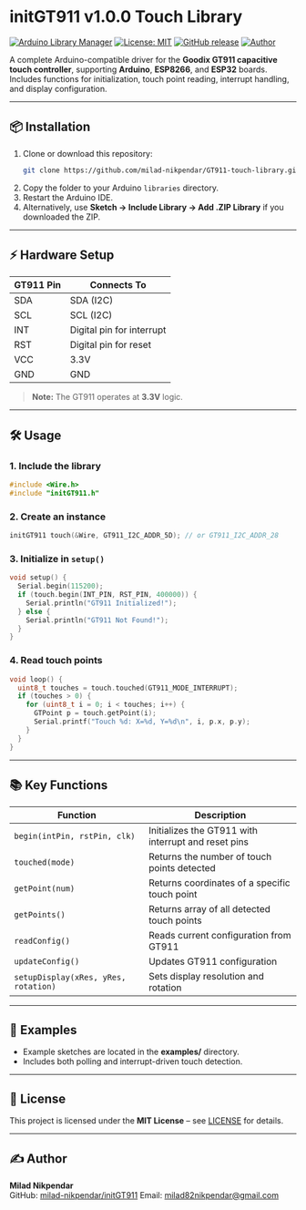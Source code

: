 # initGT911 v1.0.0 Touch Library

[![Arduino Library Manager](https://img.shields.io/badge/Arduino-Library_Manager-00979D.svg?logo=arduino&logoColor=white)](https://docs.arduino.cc/libraries/initmemory/)
[![License: MIT](https://img.shields.io/badge/License-MIT-yellow.svg)](https://opensource.org/licenses/MIT)
[![GitHub release](https://img.shields.io/github/v/release/milad-nikpendar/initMemory)](https://github.com/milad-nikpendar/initMemory/releases)
[![Author](https://img.shields.io/badge/Author-milad--nikpendar-blueviolet)](https://github.com/milad-nikpendar)

A complete Arduino-compatible driver for the **Goodix GT911 capacitive touch controller**, supporting **Arduino**, **ESP8266**, and **ESP32** boards.  
Includes functions for initialization, touch point reading, interrupt handling, and display configuration.

---

## 📦 Installation

1. Clone or download this repository:
   ```bash
   git clone https://github.com/milad-nikpendar/GT911-touch-library.git
   ```
2. Copy the folder to your Arduino `libraries` directory.
3. Restart the Arduino IDE.
4. Alternatively, use **Sketch → Include Library → Add .ZIP Library** if you downloaded the ZIP.

---

## ⚡ Hardware Setup

| GT911 Pin | Connects To |
|-----------|-------------|
| SDA       | SDA (I2C)   |
| SCL       | SCL (I2C)   |
| INT       | Digital pin for interrupt |
| RST       | Digital pin for reset     |
| VCC       | 3.3V        |
| GND       | GND         |

> **Note:** The GT911 operates at **3.3V** logic.

---

## 🛠 Usage

### 1. Include the library
```cpp
#include <Wire.h>
#include "initGT911.h"
```

### 2. Create an instance
```cpp
initGT911 touch(&Wire, GT911_I2C_ADDR_5D); // or GT911_I2C_ADDR_28
```

### 3. Initialize in `setup()`
```cpp
void setup() {
  Serial.begin(115200);
  if (touch.begin(INT_PIN, RST_PIN, 400000)) {
    Serial.println("GT911 Initialized!");
  } else {
    Serial.println("GT911 Not Found!");
  }
}
```

### 4. Read touch points
```cpp
void loop() {
  uint8_t touches = touch.touched(GT911_MODE_INTERRUPT);
  if (touches > 0) {
    for (uint8_t i = 0; i < touches; i++) {
      GTPoint p = touch.getPoint(i);
      Serial.printf("Touch %d: X=%d, Y=%d\n", i, p.x, p.y);
    }
  }
}
```

---

## 📚 Key Functions

| Function | Description |
|----------|-------------|
| `begin(intPin, rstPin, clk)` | Initializes the GT911 with interrupt and reset pins |
| `touched(mode)` | Returns the number of touch points detected |
| `getPoint(num)` | Returns coordinates of a specific touch point |
| `getPoints()` | Returns array of all detected touch points |
| `readConfig()` | Reads current configuration from GT911 |
| `updateConfig()` | Updates GT911 configuration |
| `setupDisplay(xRes, yRes, rotation)` | Sets display resolution and rotation |

---

## 🧪 Examples

- Example sketches are located in the **examples/** directory.
- Includes both polling and interrupt-driven touch detection.

---

## 📜 License

This project is licensed under the **MIT License** – see [LICENSE](LICENSE) for details.

---

## ✍️ Author

**Milad Nikpendar**  
GitHub: [milad-nikpendar/initGT911](https://github.com/milad-nikpendar/initGT911)
Email: milad82nikpendar@gmail.com
